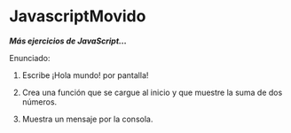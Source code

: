 # JavascriptMovido
**_Más ejercicios de JavaScript..._**

Enunciado:

1. Escribe ¡Hola mundo! por pantalla!

2. Crea una función que se cargue al inicio 
y que muestre la suma de dos números.

3. Muestra un mensaje por la consola.
